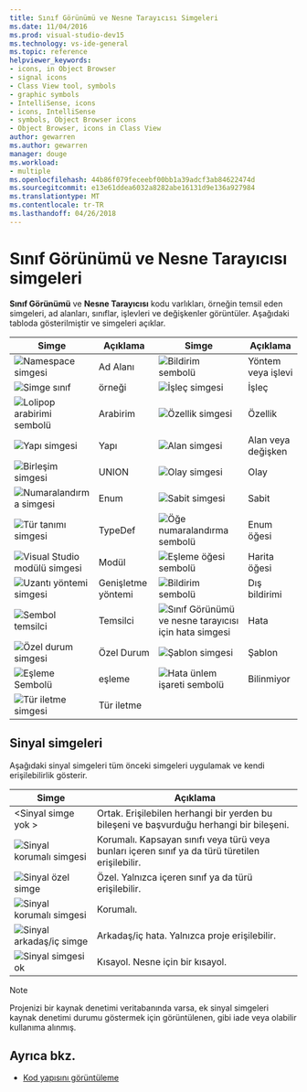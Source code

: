 ```yaml
---
title: Sınıf Görünümü ve Nesne Tarayıcısı Simgeleri
ms.date: 11/04/2016
ms.prod: visual-studio-dev15
ms.technology: vs-ide-general
ms.topic: reference
helpviewer_keywords:
- icons, in Object Browser
- signal icons
- Class View tool, symbols
- graphic symbols
- IntelliSense, icons
- icons, IntelliSense
- symbols, Object Browser icons
- Object Browser, icons in Class View
author: gewarren
ms.author: gewarren
manager: douge
ms.workload:
- multiple
ms.openlocfilehash: 44b86f079feceebf00bb1a39adcf3ab84622474d
ms.sourcegitcommit: e13e61ddea6032a8282abe16131d9e136a927984
ms.translationtype: MT
ms.contentlocale: tr-TR
ms.lasthandoff: 04/26/2018
---
```

# <a name="class-view-and-object-browser-icons"></a>Sınıf Görünümü ve Nesne Tarayıcısı simgeleri

**Sınıf Görünümü** ve **Nesne Tarayıcısı** kodu varlıkları, örneğin temsil eden simgeleri, ad alanları, sınıflar, işlevleri ve değişkenler görüntüler. Aşağıdaki tabloda gösterilmiştir ve simgeleri açıklar.

|Simge|Açıklama|Simge|Açıklama|
|----------|-----------------|----------|-----------------|
|![Namespace simgesi](../ide/media/vxnamespace_icon.gif "vxNamespace_Icon")|Ad Alanı|![Bildirim sembolü](../ide/media/vxmethod_icon.gif "vxMethod_Icon")|Yöntem veya işlevi|
|![Simge sınıf](../ide/media/vxclass_icon.gif "vxClass_Icon")|örneği|![İşleç simgesi](../ide/media/vxoperator_icon.gif "vxOperator_Icon")|İşleç|
|![Lolipop arabirimi sembolü](../ide/media/vxinterface_icon.gif "vxInterface_Icon")|Arabirim|![Özellik simgesi](../ide/media/vxproperty_icon.gif "vxProperty_Icon")|Özellik|
|![Yapı simgesi](../ide/media/vxstruct_icon.gif "vxStruct_Icon")|Yapı|![Alan simgesi](../ide/media/vxfield_icon.gif "vxField_Icon")|Alan veya değişken|
|![Birleşim simgesi](../ide/media/vxunion_icon.gif "vxUnion_Icon")|UNION|![Olay simgesi](../ide/media/vxevent_icon.gif "vxEvent_Icon")|Olay|
|![Numaralandırma simgesi](../ide/media/vxenum_icon.gif "vxEnum_Icon")|Enum|![Sabit simgesi](../ide/media/vxconstant_icon.gif "vxConstant_Icon")|Sabit|
|![Tür tanımı simgesi](../ide/media/vxtypedef_icon.gif "vxTypeDef_Icon")|TypeDef|![Öğe numaralandırma sembolü](../ide/media/vxenumitem_icon.gif "vxEnumItem_Icon")|Enum öğesi|
|![Visual Studio modülü simgesi](../ide/media/vxmodule_icon.gif "vxModule_Icon")|Modül|![Eşleme öğesi sembolü](../ide/media/vxmapitem_icon.gif "vxMapItem_Icon")|Harita öğesi|
|![Uzantı yöntemi simgesi](../ide/media/extensionmethod.gif "ExtensionMethod")|Genişletme yöntemi|![Bildirim sembolü](../ide/media/vxmethod_icon.gif "vxMethod_Icon")|Dış bildirimi|
|![Sembol temsilci](../ide/media/vxdelegate_icon.gif "vxDelegate_Icon")|Temsilci|![Sınıf Görünümü ve nesne tarayıcısı için hata simgesi](../ide/media/erroricon.gif "ErrorIcon")|Hata|
|![Özel durum simgesi](../ide/media/vxexception_icon.gif "vxException_Icon")|Özel Durum|![Şablon simgesi](../ide/media/vxtemplate_icon.gif "vxTemplate_Icon")|Şablon|
|![Eşleme Sembolü](../ide/media/vxmap_icon.gif "vxMap_Icon")|eşleme|![Hata ünlem işareti sembolü](../ide/media/vxerror_icon.gif "vxError_Icon")|Bilinmiyor|
|![Tür iletme simgesi](../ide/media/ob_type_forward.gif "ob_type_forward")|Tür iletme|||

## <a name="signal-icons"></a>Sinyal simgeleri

Aşağıdaki sinyal simgeleri tüm önceki simgeleri uygulamak ve kendi erişilebilirlik gösterir.

|Simge|Açıklama|
|----------|-----------------|
|\<Sinyal simge yok >|Ortak. Erişilebilen herhangi bir yerden bu bileşeni ve başvurduğu herhangi bir bileşeni.|
|![Sinyal korumalı simgesi](../ide/media/vxsignal_icon_key.gif "vxSignal_Icon_Key")|Korumalı. Kapsayan sınıfı veya türü veya bunları içeren sınıf ya da türü türetilen erişilebilir.|
|![Sinyal özel simge](../ide/media/vxsignal_icon_lock.gif "vxSignal_Icon_Lock")|Özel. Yalnızca içeren sınıf ya da türü erişilebilir.|
|![Sinyal korumalı simgesi](../ide/media/vxsignal_icon_envelope.gif "vxSignal_Icon_Envelope")|Korumalı.|
|![Sinyal arkadaş&#47;iç simge](../ide/media/vxsignal_icon_diamond.gif "vxSignal_Icon_Diamond")|Arkadaş/iç hata. Yalnızca proje erişilebilir.|
|![Sinyal simgesi ok](../ide/media/vxsignal_icon_arrow.gif "vxSignal_Icon_Arrow")|Kısayol. Nesne için bir kısayol.|

> [!NOTE]
> Projenizi bir kaynak denetimi veritabanında varsa, ek sinyal simgeleri kaynak denetimi durumu göstermek için görüntülenen, gibi iade veya olabilir kullanıma alınmış.

## <a name="see-also"></a>Ayrıca bkz.

- [Kod yapısını görüntüleme](../ide/viewing-the-structure-of-code.md)